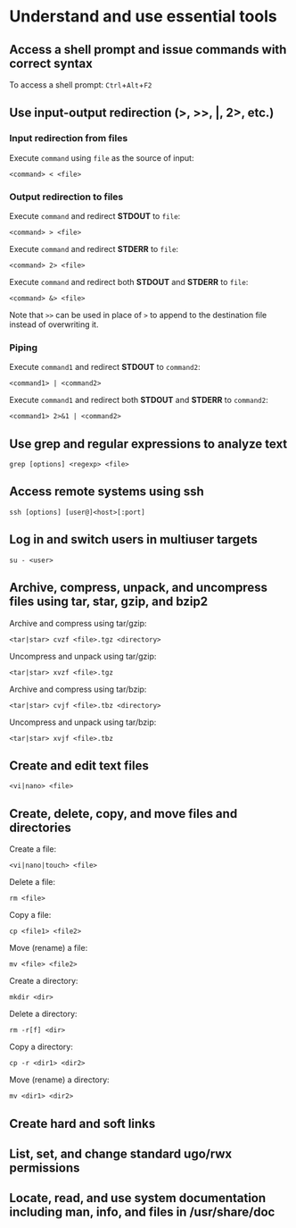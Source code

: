 # Understand and use essential tools

## Access a shell prompt and issue commands with correct syntax

To access a shell prompt: `Ctrl`+`Alt`+`F2`

## Use input-output redirection (>, >>, |, 2>, etc.)

### Input redirection from files

Execute `command` using `file` as the source of input:

    <command> < <file>

### Output redirection to files

Execute `command` and redirect **STDOUT** to `file`:

    <command> > <file>

Execute `command` and redirect **STDERR** to `file`:

    <command> 2> <file>

Execute `command` and redirect both **STDOUT** and **STDERR** to `file`:

    <command> &> <file>

Note that `>>` can be used in place of `>` to append to the destination file instead of overwriting it.

### Piping

Execute `command1` and redirect **STDOUT** to `command2`:

    <command1> | <command2>

Execute `command1` and redirect both **STDOUT** and **STDERR** to `command2`:

    <command1> 2>&1 | <command2>

## Use grep and regular expressions to analyze text

    grep [options] <regexp> <file>

## Access remote systems using ssh

    ssh [options] [user@]<host>[:port]

## Log in and switch users in multiuser targets

    su - <user>

## Archive, compress, unpack, and uncompress files using tar, star, gzip, and bzip2

Archive and compress using tar/gzip:

    <tar|star> cvzf <file>.tgz <directory>

Uncompress and unpack using tar/gzip:

    <tar|star> xvzf <file>.tgz

Archive and compress using tar/bzip:

    <tar|star> cvjf <file>.tbz <directory>

Uncompress and unpack using tar/bzip:

    <tar|star> xvjf <file>.tbz

## Create and edit text files

    <vi|nano> <file>

## Create, delete, copy, and move files and directories

Create a file:

    <vi|nano|touch> <file>

Delete a file:

    rm <file>

Copy a file:

    cp <file1> <file2>

Move (rename) a file:

    mv <file> <file2>

Create a directory:

    mkdir <dir>

Delete a directory:

    rm -r[f] <dir>

Copy a directory:

    cp -r <dir1> <dir2>

Move (rename) a directory:

    mv <dir1> <dir2>

## Create hard and soft links

## List, set, and change standard ugo/rwx permissions

## Locate, read, and use system documentation including man, info, and files in /usr/share/doc

